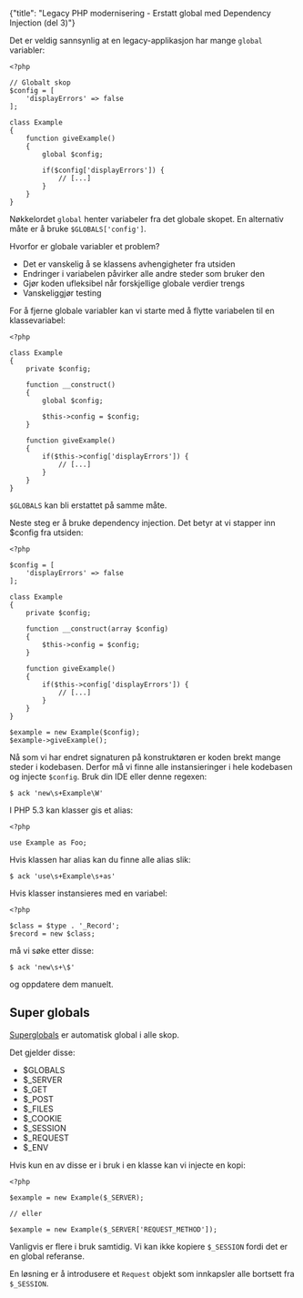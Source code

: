 {"title": "Legacy PHP modernisering - Erstatt global med Dependency Injection (del 3)"}

Det er veldig sannsynlig at en legacy-applikasjon har mange `global` variabler:

    <?php
    
    // Globalt skop
    $config = [
        'displayErrors' => false
    ];
    
    class Example
    {
        function giveExample()
        {
            global $config;
    
            if($config['displayErrors']) {
                // [...]
            }
        }
    }

Nøkkelordet `global` henter variabeler fra det globale skopet. En alternativ måte er å bruke `$GLOBALS['config']`.

Hvorfor er globale variabler et problem?

* Det er vanskelig å se klassens avhengigheter fra utsiden
* Endringer i variabelen påvirker alle andre steder som bruker den
* Gjør koden ufleksibel når forskjellige globale verdier trengs
* Vanskeliggjør testing

For å fjerne globale variabler kan vi starte med å flytte variabelen til en klassevariabel:

    <?php
    
    class Example
    {
        private $config;
    
        function __construct()
        {
            global $config;
    
            $this->config = $config;
        }
    
        function giveExample()
        {
            if($this->config['displayErrors']) {
                // [...]
            }
        }
    }

`$GLOBALS` kan bli erstattet på samme måte.

Neste steg er å bruke dependency injection. Det betyr at vi stapper inn $config fra utsiden:

    <?php
    
    $config = [
        'displayErrors' => false
    ];
    
    class Example
    {
        private $config;
    
        function __construct(array $config)
        {
            $this->config = $config;
        }
    
        function giveExample()
        {
            if($this->config['displayErrors']) {
                // [...]
            }
        }
    }
    
    $example = new Example($config);
    $example->giveExample();

Nå som vi har endret signaturen på konstruktøren er koden brekt mange steder i kodebasen. Derfor må vi finne
alle instansieringer i hele kodebasen og injecte `$config`. Bruk din IDE eller denne regexen:

    $ ack 'new\s+Example\W'

I PHP 5.3 kan klasser gis et alias:

    <?php

    use Example as Foo;

Hvis klassen har alias kan du finne alle alias slik:

    $ ack 'use\s+Example\s+as'

Hvis klasser instansieres med en variabel:

    <?php

    $class = $type . '_Record';
    $record = new $class;

må vi søke etter disse:

    $ ack 'new\s+\$'

og oppdatere dem manuelt.

## Super globals

[Superglobals](http://php.net/manual/en/language.variables.superglobals.php)
er automatisk global i alle skop. 

Det gjelder disse:

* $GLOBALS
* $_SERVER
* $_GET
* $_POST
* $_FILES
* $_COOKIE
* $_SESSION
* $_REQUEST
* $_ENV

Hvis kun en av disse er i bruk i en klasse kan vi injecte en kopi:

    <?php

    $example = new Example($_SERVER);
    
    // eller

    $example = new Example($_SERVER['REQUEST_METHOD']);

Vanligvis er flere i bruk samtidig. Vi kan ikke kopiere `$_SESSION` fordi det er en global referanse.

En løsning er å introdusere et `Request` objekt som innkapsler alle bortsett fra `$_SESSION`.
